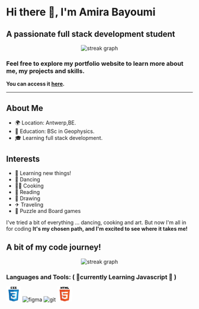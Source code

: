 # Hi there 👋, I'm Amira Bayoumi
## A passionate full stack development student




<div align="center">
  <img src="https://user-images.githubusercontent.com/74038190/213760705-0d5bf320-4f43-4352-b74b-0889ae726bf7.gif" height="220" alt="streak graph"  />
</div>


### Feel free to explore my portfolio website to learn more about me, my projects and skills.
**You can access it [here](https://amirabayoumi.github.io/).**

--------------------------------------------------------------------------


## About Me

- 🌍 Location: Antwerp,BE.
- 🏫 Education: BSc in Geophysics.
- 🎓 Learning full stack development.

## Interests

- 🔭 Learning new things!
- 💃 Dancing
- 👩‍🍳 Cooking
- 📖 Reading
- 🎨 Drawing
- ✈ Traveling
- 🧩 Puzzle and Board games

I've tried a bit of everything ... dancing, cooking and art. 
But now I'm all in for coding **It's my chosen path, and I'm excited to see
where it takes me!**





## A bit of my code journey!

<div align="center">
  <img src="https://streak-stats.demolab.com?user=amirabayoumi&locale=en&mode=daily&theme=dark&hide_border=false&border_radius=5&order=3" height="220" alt="streak graph"  />
</div>



### Languages and Tools: ( 🔭currently Learning **Javascript** 🔭 ) 

<img src="https://raw.githubusercontent.com/devicons/devicon/master/icons/css3/css3-original-wordmark.svg" alt="css3" width="40" height="40"/> <img src="https://www.vectorlogo.zone/logos/figma/figma-icon.svg" alt="figma" width="40" height="40"/> <img src="https://www.vectorlogo.zone/logos/git-scm/git-scm-icon.svg" alt="git" width="40" height="40"/> <img src="https://raw.githubusercontent.com/devicons/devicon/master/icons/html5/html5-original-wordmark.svg" alt="html5" width="40" height="40"/>



